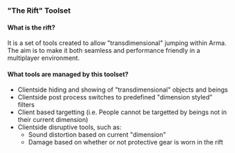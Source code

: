 ### "The Rift" Toolset

#### What is the rift?
It is a set of tools created to allow "transdimensional" jumping within Arma.
The aim is to make it both seamless and performance friendly in a multiplayer environment.

#### What tools are managed by this toolset?
* Clientside hiding and showing of "transdimensional" objects and beings
* Clientside post process switches to predefined "dimension styled" filters
* Client based targetting (i.e. People cannot be targetted by beings not in their current dimension)
* Clientside disruptive tools, such as:
	+ Sound distortion based on current "dimension"
	+ Damage based on whether or not protective gear is worn in the rift
